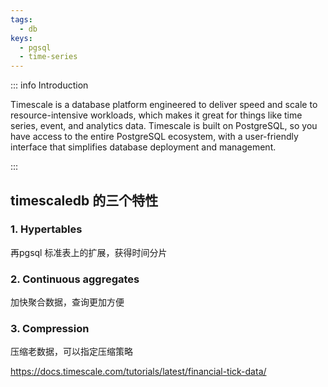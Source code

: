 ```yaml
---
tags:
  - db
keys:
  - pgsql
  - time-series
---
```

::: info Introduction

Timescale is a database platform engineered to deliver speed and scale to resource-intensive workloads, which makes it great for things like time series, event, and analytics data. Timescale is built on PostgreSQL, so you have access to the entire PostgreSQL ecosystem, with a user-friendly interface that simplifies database deployment and management.

:::

## timescaledb 的三个特性

### 1. Hypertables

再pgsql 标准表上的扩展，获得时间分片

### 2. Continuous aggregates

加快聚合数据，查询更加方便

### 3. Compression

压缩老数据，可以指定压缩策略

https://docs.timescale.com/tutorials/latest/financial-tick-data/

